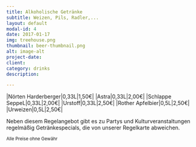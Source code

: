 ```yaml
---
title: Alkoholische Getränke
subtitle: Weizen, Pils, Radler,...
layout: default
modal-id: 4
date: 2017-01-17
img: treehouse.png
thumbnail: beer-thumbnail.png
alt: image-alt
project-date: 
client: 
category: drinks
description:

---
```


|Nörten Harderberger|0,33L|1,50€|
|Astra|0,33L|2,00€|
|Schlappe SeppeL|0,33L|2,00€|
|Urstoff|0,33L|2,50€|
|Rother Apfelbier|0,5L|2,50€|
|Urweizen|0,5L|2,50€|

Neben diesem Regelangebot gibt es zu Partys und Kulturveranstaltungen regelmäßig Getränkespecials, die von unserer Regelkarte abweichen.

<sub>Alle Preise ohne Gewähr</sub>
